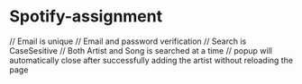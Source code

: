 # Spotify-assignment

// Email is unique
// Email and password verification
// Search is CaseSesitive
// Both Artist and Song is searched at a time
// popup will automatically close after successfully adding the artist without reloading the page

